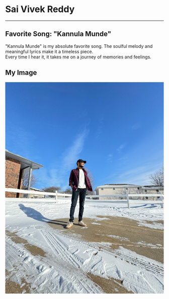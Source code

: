 # Sai Vivek Reddy 
---
## Favorite Song: "Kannula Munde"
"Kannula Munde" is my absolute favorite song. The soulful melody and meaningful lyrics make it a timeless piece.<br>
Every time I hear it, it takes me on a journey of memories and feelings.

## My Image 
[![My Image](Image.jpeg)](/MyMedia.md)





